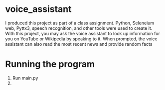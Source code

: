 # voice_assistant
I produced this project as part of a class assignment. Python, Seleneium web, Pyttx3, 
speech recognition, and other tools were used to create it. With this project, you may ask
the voice assistant to look up information for you on YouTube or Wikipedia by speaking
to it. When prompted, the voice assistant can also read the most recent news and provide
random facts

# Running the program
1. Run main.py
2. 
